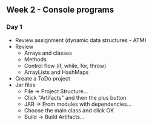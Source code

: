 ## Week 2 - Console programs

### Day 1

* Review assignment (dynamic data structures - ATM)
* Review
  * Arrays and classes
  * Methods
  * Control flow (if, while, for, throw)
  * ArrayLists and HashMaps
* Create a ToDo project
* Jar files
  * File -> Project Structure...
  * Click "Artifacts" and then the plus button
  * JAR -> From modules with dependencies...
  * Choose the main class and click OK
  * Build -> Build Artifacts...
